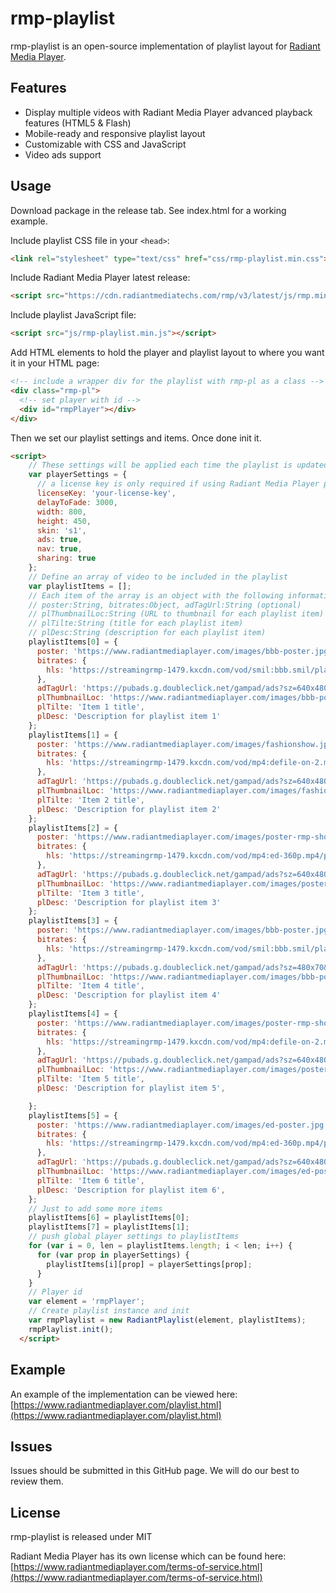 # rmp-playlist

rmp-playlist is an open-source implementation of playlist layout for [Radiant Media Player](https://www.radiantmediaplayer.com). 

## Features
- Display multiple videos with Radiant Media Player advanced playback features (HTML5 & Flash)
- Mobile-ready and responsive playlist layout
- Customizable with CSS and JavaScript
- Video ads support

## Usage
Download package in the release tab. See index.html for a working example.

Include playlist CSS file in your `<head>`:
```html
<link rel="stylesheet" type="text/css" href="css/rmp-playlist.min.css">
```
Include Radiant Media Player latest release:
```html
<script src="https://cdn.radiantmediatechs.com/rmp/v3/latest/js/rmp.min.js"></script>
```
Include playlist JavaScript file:
```html
<script src="js/rmp-playlist.min.js"></script>
```
Add HTML elements to hold the player and playlist layout to where you want it in your HTML page:
```html
<!-- include a wrapper div for the playlist with rmp-pl as a class -->
<div class="rmp-pl">
  <!-- set player with id -->
  <div id="rmpPlayer"></div>
</div>
```
Then we set our playlist settings and items. Once done init it.
```html
<script>
    // These settings will be applied each time the playlist is updated with a new item.
    var playerSettings = {
      // a license key is only required if using Radiant Media Player paid features
      licenseKey: 'your-license-key',
      delayToFade: 3000,
      width: 800,
      height: 450,
      skin: 's1',
      ads: true,
      nav: true,
      sharing: true
    };
    // Define an array of video to be included in the playlist
    var playlistItems = [];
    // Each item of the array is an object with the following information
    // poster:String, bitrates:Object, adTagUrl:String (optional)
    // plThumbnailLoc:String (URL to thumbnail for each playlist item)
    // plTilte:String (title for each playlist item)
    // plDesc:String (description for each playlist item)
    playlistItems[0] = {
      poster: 'https://www.radiantmediaplayer.com/images/bbb-poster.jpg',
      bitrates: {
        hls: 'https://streamingrmp-1479.kxcdn.com/vod/smil:bbb.smil/playlist.m3u8'
      },
      adTagUrl: 'https://pubads.g.doubleclick.net/gampad/ads?sz=640x480&iu=/124319096/external/single_ad_samples&ciu_szs=300x250&impl=s&gdfp_req=1&env=vp&output=vast&unviewed_position_start=1&cust_params=deployment%3Ddevsite%26sample_ct%3Dlinear&correlator=',
      plThumbnailLoc: 'https://www.radiantmediaplayer.com/images/bbb-poster.jpg',
      plTilte: 'Item 1 title',
      plDesc: 'Description for playlist item 1'
    };
    playlistItems[1] = {
      poster: 'https://www.radiantmediaplayer.com/images/fashionshow.jpg',
      bitrates: {
        hls: 'https://streamingrmp-1479.kxcdn.com/vod/mp4:defile-on-2.mp4/playlist.m3u8'
      },
      adTagUrl: 'https://pubads.g.doubleclick.net/gampad/ads?sz=640x480&iu=/124319096/external/single_ad_samples&ciu_szs=300x250&impl=s&gdfp_req=1&env=vp&output=vast&unviewed_position_start=1&cust_params=deployment%3Ddevsite%26sample_ct%3Dskippablelinear&correlator=',
      plThumbnailLoc: 'https://www.radiantmediaplayer.com/images/fashionshow.jpg',
      plTilte: 'Item 2 title',
      plDesc: 'Description for playlist item 2'
    };
    playlistItems[2] = {
      poster: 'https://www.radiantmediaplayer.com/images/poster-rmp-showcase.jpg',
      bitrates: {
        hls: 'https://streamingrmp-1479.kxcdn.com/vod/mp4:ed-360p.mp4/playlist.m3u8'
      },
      adTagUrl: 'https://pubads.g.doubleclick.net/gampad/ads?sz=640x480&iu=/124319096/external/single_ad_samples&ciu_szs=300x250&impl=s&gdfp_req=1&env=vp&output=vast&unviewed_position_start=1&cust_params=deployment%3Ddevsite%26sample_ct%3Dredirectlinear&correlator=',
      plThumbnailLoc: 'https://www.radiantmediaplayer.com/images/poster-rmp-showcase.jpg',
      plTilte: 'Item 3 title',
      plDesc: 'Description for playlist item 3'
    };
    playlistItems[3] = {
      poster: 'https://www.radiantmediaplayer.com/images/bbb-poster.jpg',
      bitrates: {
        hls: 'https://streamingrmp-1479.kxcdn.com/vod/smil:bbb.smil/playlist.m3u8'
      },
      adTagUrl: 'https://pubads.g.doubleclick.net/gampad/ads?sz=480x70&iu=/124319096/external/single_ad_samples&ciu_szs=300x250&impl=s&gdfp_req=1&env=vp&output=vast&unviewed_position_start=1&cust_params=deployment%3Ddevsite%26sample_ct%3Dnonlinear&correlator=',
      plThumbnailLoc: 'https://www.radiantmediaplayer.com/images/bbb-poster.jpg',
      plTilte: 'Item 4 title',
      plDesc: 'Description for playlist item 4'
    };
    playlistItems[4] = {
      poster: 'https://www.radiantmediaplayer.com/images/poster-rmp-showcase.jpg',
      bitrates: {
        hls: 'https://streamingrmp-1479.kxcdn.com/vod/mp4:defile-on-2.mp4/playlist.m3u8'
      },
      adTagUrl: 'https://pubads.g.doubleclick.net/gampad/ads?sz=640x480&iu=/124319096/external/single_ad_samples&ciu_szs=300x250&impl=s&gdfp_req=1&env=vp&output=vast&unviewed_position_start=1&cust_params=deployment%3Ddevsite%26sample_ct%3Dlinear&correlator=',
      plThumbnailLoc: 'https://www.radiantmediaplayer.com/images/poster-rmp-showcase.jpg',
      plTilte: 'Item 5 title',
      plDesc: 'Description for playlist item 5',

    };
    playlistItems[5] = {
      poster: 'https://www.radiantmediaplayer.com/images/ed-poster.jpg',
      bitrates: {
        hls: 'https://streamingrmp-1479.kxcdn.com/vod/mp4:ed-360p.mp4/playlist.m3u8'
      },
      adTagUrl: 'https://pubads.g.doubleclick.net/gampad/ads?sz=640x480&iu=/124319096/external/single_ad_samples&ciu_szs=300x250&impl=s&gdfp_req=1&env=vp&output=vast&unviewed_position_start=1&cust_params=deployment%3Ddevsite%26sample_ct%3Dredirectlinear&correlator=',
      plThumbnailLoc: 'https://www.radiantmediaplayer.com/images/ed-poster.jpg',
      plTilte: 'Item 6 title',
      plDesc: 'Description for playlist item 6',
    };
    // Just to add some more items
    playlistItems[6] = playlistItems[0];
    playlistItems[7] = playlistItems[1];
    // push global player settings to playlistItems
    for (var i = 0, len = playlistItems.length; i < len; i++) {
      for (var prop in playerSettings) {
        playlistItems[i][prop] = playerSettings[prop];
      }
    }
    // Player id
    var element = 'rmpPlayer';
    // Create playlist instance and init
    var rmpPlaylist = new RadiantPlaylist(element, playlistItems);
    rmpPlaylist.init();
  </script>
```
## Example
An example of the implementation can be viewed here: [https://www.radiantmediaplayer.com/playlist.html](https://www.radiantmediaplayer.com/playlist.html)

## Issues
Issues should be submitted in this GitHub page. We will do our best to review them.

## License
rmp-playlist is released under MIT

Radiant Media Player has its own license which can be found here: [https://www.radiantmediaplayer.com/terms-of-service.html](https://www.radiantmediaplayer.com/terms-of-service.html)
